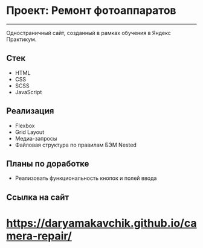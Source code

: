 # Проект: Ремонт фотоаппаратов
---

Одностраничный сайт, созданный в рамках обучения в Яндекс Практикум.

## Стек
* HTML
* CSS
* SCSS
* JavaScript

## Реализация
* Flexbox
* Grid Layout
* Медиа-запросы
* Файловая структура по правилам БЭМ Nested

## Планы по доработке
* Реализовать функциональность кнопок и полей ввода

## Ссылка на сайт
https://daryamakavchik.github.io/camera-repair/
=======
